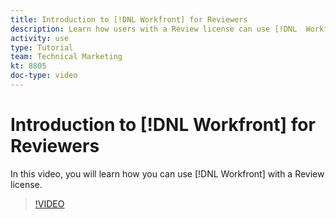 ```yaml
---
title: Introduction to [!DNL Workfront] for Reviewers
description: Learn how users with a Review license can use [!DNL  Workfront].
activity: use
type: Tutorial
team: Technical Marketing
kt: 8805
doc-type: video
---
```

# Introduction to [!DNL Workfront] for Reviewers

In this video, you will learn how you can use [!DNL  Workfront] with a Review license.

>[!VIDEO](https://video.tv.adobe.com/v/335106/?quality=12&learn=on)
